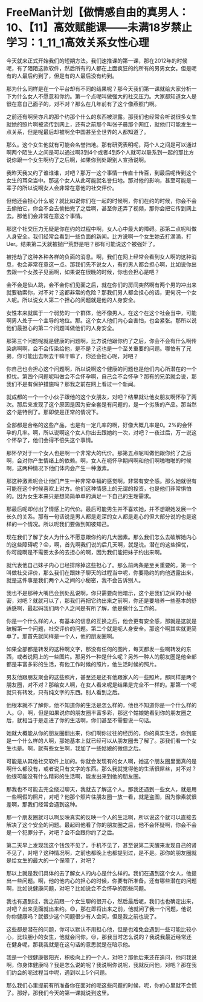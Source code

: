 # FreeMan计划【做情感自由的真男人：10、【11】高效赋能课——未满18岁禁止学习：1_11_1高效关系女性心理

今天就来正式开始我们的短期方法。我们速推课的第一课，那在2012年的时候呢，有了陌陌这款软件，然后所有的人都在上面疯狂的约所有的男男女女。但是呢有的人最后约到了，但是有的人最后没有约到。

那为什么同样是在一个平台却有不同的结果呢？那今天我们第一课就给大家分析一下为什么女人不愿意和你约。第一个点呢叫做强大的社交压力。大家都知道女人是很在意自己面子的，对不对？那么在几年前有了这个像燕照门啊。

之前还有啊吴亦凡的那个约那个什么的东西被泄露。那我们也经常会听说很多女生就她的照片啊被流传到网上，还有之前那个叫张子晨那个网红，就他们可能发生一点关系，但是呢最后却被啊全中国甚至全世界的人都知道了。

那么。这个女生他就有可能会名誉扫地。那有研究表明呢，两个人之间是可以通过啊两个陌生人之间是可以通过啊3到4个或者4到5个人就可以联系到一起的那比方说你跟一个女生啊约了之后啊，如果你到处跟别人宣扬说啊。

我昨天我又约了谁谁谁，对吧？那万一这个事情一传直十传百，到最后呢传到这个女生的耳朵当中。那这个女人从此可能就名誉扫地。那对他的影响，甚至可能是一辈子的所以说啊女人会非常在意他的社交评价。

但他还会担心什么呢？就比如说你们在一起的时候啊，你们在约的时候，你会不会去偷拍它，你会不会去偷拍完了之后啊，甚至你还弄了视频，那你会把它传到网上去。那他们会非常在意这个事情。

那这个社交压力无疑是你在约的过程中啊，女人心中最大的障碍。那第二点呢叫做人身安全。我们经常会看到一些负面的新闻。比方说啊一个女生她去打滴滴，打Uer。结果第二天就被抛尸荒野是吧？那有可能说这个被强奸了。

被抢劫了这种各种各样的负面的消息。啊，我们在网上经常会看到女人啊的这种消息，也会非常在意这一点。那我们先不说女人，有的男人都会担心啊，比如说你出去跟一个女孩子见面啊，如果说在很晚的时候，你也会担心是吧？

会不会是仙人跳，会不会你们见面之后，就在你们的房间突然啊有两个男的冲出来就要勒索你，对不对？这都非常的危险？那我们男人都会担心的话，更何况一个女人呢。所以说女人第二个担心的问题就是他的人身安全。

女性本来就属于一个弱势的一个群体，他不像男人，在这个在这个社会当中，可能啊男人处于一个主导的地位。那。这个女人他们内心会害怕，也会紧张。那所以说他们最担心的第二个问题叫做他们的人身安全。

那第三个问题呢就是健康的问题啊，比方说他跟你约了之后，你会不会有什么啊传染病啊啊，会不会传染给他，是不是？这也是一个至关重要的问题。哪怕有了兄弟，你可能出去啊去干嘛干嘛了，你还会担心呢，对吧？

你自己也会担心这个问题啊，所以说啊这个健康的问题也是他们内心所潜在的一个担忧。第四个问题呢叫做会不会怀孕啊，自己会不会怀孕？那有的兄弟就会说，那我们不是有保护措施吗？那我之前在网上看过一个新闻。

就成都的一个一个小伙子跟他的这个女朋友，对吧？结果就让他女朋友啊怀孕了两次。那后来发现了这个原因是因为安全套是有问题的，是一个劣质的产品。那当然这个是特例了。那即使是正常的情况下。

全部都是合格的这些产品，也是有一定几率的啊，好像大概几率是0。2%的会怀孕的几率。啊，所以说啊这个女人你出去跟她约一次，对吧？一夜过后，万一说这个怀孕了，他们会得不偿失这个事情。

那怀孕对于一个女人也是啊一个非常大的代价。那第五点呢叫做他跟你约了之后啊，会对你产生情绪上的依赖。啊，女人在呃怀孕期间啊和他们啊啪啪啪的时候啊，这两种情况下他们体内会产生一种激素。

那这种激素呢会让他们产生一种非常幸福的感觉啊，非常有安全感。那么她就很有可能在这个时候喜欢上对方。他们这种情感上的无谓的投资，也是他们非常惧怕的。因为女生本来只是想简简单单的满足一下自己的生理需求。

那最后呢却付出了情感上的代价。最后可能男生并不喜欢她，并不想跟她发展一个长久的关系。那有一句话说是男人都是走深的女人都是走心的但大部分说的也是这样的一个情况。所以呢我们要做到知彼知己。

现在我们了解了女人为什么不愿意跟你约的几大因素。那么我们怎么去破解她内心的这些障碍呢？😔，啊，首先啊我们说的后几天啊，就是说。潜在的这些担忧，你可能啊是不需要太多的去担心的啊，因为我们能把妹子约出来啊。

就代表他自己妹子内心已经排除掉这些担心了。那么前两条是至关重要的。第一个叫做社交评价，那么我们在跟妹子聊天的过程当中呢，你要隐约的向他透露出来，就是这件事是我们两个人之间的小秘密，我不会告诉别人。

我也不是那种大嘴巴会到处乱说啊，你只需要向他暗示，这个是我们之间的小秘密，对吧？就就可以了，那我们再把它约出来之前啊，你还是要培养一些基本的舒适感啊，最起码我们两个人之间是有所了解，他是做什么工作的。

你是一个什么样的人，有基本的信息的互换之后，他会更有安全感，那就是这就是破解第一个问题，社交评价的问题。第二个就是呃人身安全。那这个啊其实就更简单了。那首先就同样是一个人，他的朋友圈啊。

如果全部都是转发的这种啊文字，那没有任何的图片，每天都发一些啊转发的东西，或者说网上的一些图片。那另外一种是什么呢？另外一种人的朋友圈是他全部都是丰富多彩的生活，有他工作时候的照片，他生活时候的照片。

男友他跟朋友聚会的这些照片，甚至还是还有他跟家人的一些照片。那同样是两个朋友圈，对不对？那给女人啊，在女人看来呢是结果是完全不一样的。那第一个呢就只有转发，只有纯文字的东西。别人看到之后。

他根本就不了解你，他不知道你的生活是怎么样的，他也不知道你是一个什么样的人。😔，啊，但是如果说你的朋友圈丰富多彩，那这个姑娘她看到你的朋友圈之后，就相当于是走进了你的生活啊，你们甚至不需要说一句话。

她就大概能从你的朋友圈翻出来，你们啊你过往的经历的，你的真实生活，你到底是一个什么样的人啊，那她基本上就已经可以从朋友圈去了解了。那我们看一个女生也是。啊，就有些女生啊，我加了一些姑娘的微信之后。

可能是从其他社交软件上加的。你就会发现有的女人啊，她这个朋友圈里面真的是啊什么都没有，或者说只有文字的东西。那么我就觉得他的生活很屌丝，对不对？他很可能没有什么精彩的生活啊，能发出来到他的朋友圈。

那我也不可能去完全绕过聊天，我就去了解这个人。那我还遇到一些女人，就是用一些啊假的照片，对吧？他那个照片往朋友圈一放一看，就是盗图，因为像素就很差啊，那我们经常会遇到这种。

那一个朋友圈就可以啊反映真实的反映一个人的生活啊，所以说这个就可以直接去解决了这个安全的问题。最起码他看了你的朋友圈之后，他不会怀疑啊，你会不会是一个犯罪分子，对吧？会不会跟你约了之后。

第二天早上发现我这个钱包不见了，手机不见了，甚至说第二天醒来发现自己的肾不见了，对吧？这种情况啊，之前也都晚上也都提到过，是不是。那你的朋友圈就是给女生的最大的一个保障了，对吧？

那以上就是我们具体的去了解女人的内心是什么样的。我们在遇到这个女人，他提出一些问题。啊，他的他内心的担心的时候，你要有所准备。还有哪些潜在的问题啊，比如说健康问题，对吧？比如说会不会怀孕的那些问题。

我也有遇到过，我之前跟一个女生聊的很开心，然后最后呢，我们也也确定出来，对吧？出来见面就出来约。😊，那在即将出来之前，他就问了我一个问题，他说你你健康吗？就很少这个问题很少有人会问，但是我之前也说了。

这些都是潜在的问题，你可以默认不用担心他，但是也难免会遇到一些可能比较小心，比较胆小的女生，他就会问你。😔，那我当时怎么说的？我说我最近经常还在健身呢，那我我就是在这句话的意思就是在暗示他。

我是一个很健康很阳光，积极向上的一个人，对吧？那他后来还在追问，他问我说啊，你身体健康吗？我是怎么说的呢？我说啊你说呢，我就反问他，对吧？那在我们约会的呃过程当中呢，遇到以上5个问题。

那么我们心里提前有所准备你在面对的呃这些问题的时候，呢，你的心里就不会慌了。那好，那我们今天的第一课就说到这里。

